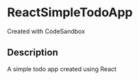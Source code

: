 # ReactSimpleTodoApp
Created with CodeSandbox

## Description
A simple todo app created using React
